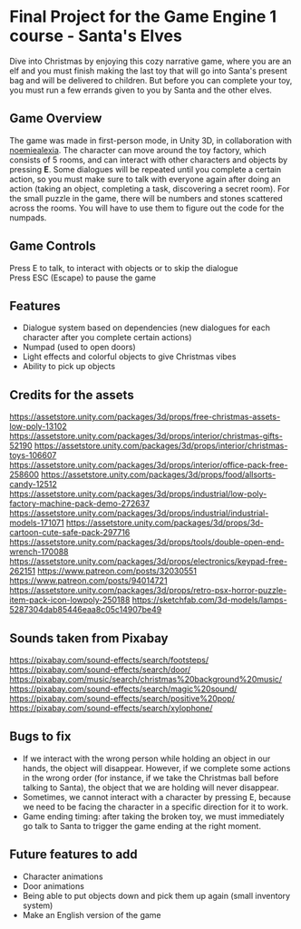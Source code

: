 # Final Project for the Game Engine 1 course - Santa's Elves
Dive into Christmas by enjoying this cozy narrative game, where you are an elf and you must finish making the last toy that will go into Santa's present bag and will be delivered to children. But before you can complete your toy, you must run a few errands given to you by Santa and the other elves. 

## Game Overview
The game was made in first-person mode, in Unity 3D, in collaboration with [noemiealexia](https://github.com/noemiealexia). The character can move around the toy factory, which consists of 5 rooms, and can interact with other characters and objects by pressing **E**. Some dialogues will be repeated until you complete a certain action, so you must make sure to talk with everyone again after doing an action (taking an object, completing a task, discovering a secret room). For the small puzzle in the game, there will be numbers and stones scattered across the rooms. You will have to use them to figure out the code for the numpads.

## Game Controls
Press E to talk, to interact with objects or to skip the dialogue  
Press ESC (Escape) to pause the game

## Features
* Dialogue system based on dependencies (new dialogues for each character after you complete certain actions)
* Numpad (used to open doors)
* Light effects and colorful objects to give Christmas vibes
* Ability to pick up objects

## Credits for the assets
https://assetstore.unity.com/packages/3d/props/free-christmas-assets-low-poly-13102
https://assetstore.unity.com/packages/3d/props/interior/christmas-gifts-52190
https://assetstore.unity.com/packages/3d/props/interior/christmas-toys-106607
https://assetstore.unity.com/packages/3d/props/interior/office-pack-free-258600
https://assetstore.unity.com/packages/3d/props/food/allsorts-candy-12512
https://assetstore.unity.com/packages/3d/props/industrial/low-poly-factory-machine-pack-demo-272637
https://assetstore.unity.com/packages/3d/props/industrial/industrial-models-171071
https://assetstore.unity.com/packages/3d/props/3d-cartoon-cute-safe-pack-297716
https://assetstore.unity.com/packages/3d/props/tools/double-open-end-wrench-170088
https://assetstore.unity.com/packages/3d/props/electronics/keypad-free-262151
https://www.patreon.com/posts/32030551
https://www.patreon.com/posts/94014721
https://assetstore.unity.com/packages/3d/props/retro-psx-horror-puzzle-item-pack-icon-lowpoly-250188
https://sketchfab.com/3d-models/lamps-5287304dab85446eaa8c05c14907be49

## Sounds taken from Pixabay
https://pixabay.com/sound-effects/search/footsteps/
https://pixabay.com/sound-effects/search/door/
https://pixabay.com/music/search/christmas%20background%20music/
https://pixabay.com/sound-effects/search/magic%20sound/
https://pixabay.com/sound-effects/search/positive%20pop/
https://pixabay.com/sound-effects/search/xylophone/

## Bugs to fix
* If we interact with the wrong person while holding an object in our hands, the object will disappear. However, if we complete some actions in the wrong order (for instance, if we take the Christmas ball before talking to Santa), the object that we are holding will never disappear.  
* Sometimes, we cannot interact with a character by pressing E, because we need to be facing the character in a specific direction for it to work.  
* Game ending timing: after taking the broken toy, we must immediately go talk to Santa to trigger the game ending at the right moment.

## Future features to add
* Character animations  
* Door animations  
* Being able to put objects down and pick them up again (small inventory system)
* Make an English version of the game
